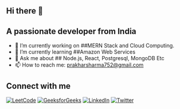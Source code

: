 ## Hi there 👋

## A passionate developer from India

<!--**prakharsharma13/prakharsharma13** is a ✨ _special_ ✨ repository because its `README.md` (this file) appears on your GitHub profile.

Here are some ideas to get you started: -->

- 🔭 I’m currently working on ##MERN Stack and Cloud Computing.
- 🌱 I’m currently learning ##Amazon Web Services
- 💬 Ask me about  ## Node.js, React, Postgresql, MongoDB Etc
- 📫 How to reach me: [prakharsharma752@gmail.com](mailto:prakharsharma752@gmail.com)

## Connect with me

[![LeetCode](https://img.shields.io/badge/LeetCode-orange?style=for-the-badge&logo=leetcode)](https://leetcode.com/u/prakhars_13/)
[![GeeksforGeeks](https://img.shields.io/badge/GeeksforGeeks-brightgreen?style=for-the-badge&logo=geeksforgeeks)](https://auth.geeksforgeeks.org/user/prakha4q3y)
[![LinkedIn](https://img.shields.io/badge/LinkedIn-blue?style=for-the-badge&logo=linkedin)](https://www.linkedin.com/in/prakhar-sharma-026695232/)
[![Twitter](https://img.shields.io/badge/Twitter-blue?style=for-the-badge&logo=twitter)](https://x.com/Prakhar5780779)

  
